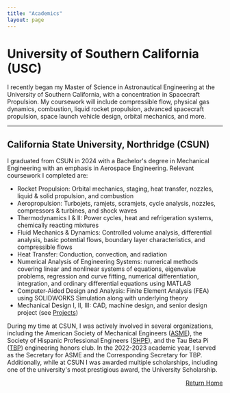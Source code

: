 ```yaml
---
title: "Academics"
layout: page
---
```


# University of Southern California (USC)

I recently began my Master of Science in Astronautical Engineering at the University of Southern California, with a concentration in Spacecraft Propulsion. My coursework will include compressible flow, physical gas dynamics, combustion, liquid rocket propulsion, advanced spacecraft propulsion, space launch vehicle design, orbital mechanics, and more.

---

## California State University, Northridge (CSUN) 

I graduated from CSUN in 2024 with a Bachelor's degree in Mechanical Engineering with an emphasis in Aerospace Engineering. Relevant coursework I completed are: 
- Rocket Propulsion: Orbital mechanics, staging, heat transfer, nozzles, liquid & solid propulsion, and combustion 
- Aeropropulsion: Turbojets, ramjets, scramjets, cycle analysis, nozzles, compressors & turbines, and shock waves 
- Thermodynamics I & II: Power cycles, heat and refrigeration systems, chemically reacting mixtures 
- Fluid Mechanics & Dynamics: Controlled volume analysis, differential analysis, basic potential flows, boundary layer characteristics, and compressible flows 
- Heat Transfer: Conduction, convection, and radiation 
- Numerical Analysis of Engineering Systems: numerical methods covering linear and nonlinear systems of equations, eigenvalue problems, regression and curve fitting, numerical differentiation, integration, and ordinary differential equations using MATLAB
- Computer-Aided Design and Analysis: Finite Element Analysis (FEA) using SOLIDWORKS Simulation along with underlying theory 
- Mechanical Design I, II, III: CAD, machine design, and senior design project (see [Projects](projects.md))

During my time at CSUN, I was actively involved in several organizations, including the American Society of Mechanical Engineers ([ASME](https://asmecsun.wordpress.com/)), the Society of Hispanic Professional Engineers ([SHPE](https://shpe.org/about-shpe/)), and the Tau Beta Pi ([TBP](https://www.tbp.org/recruit/recruitHome.cfm)) engineering honors club. In the 2022-2023 academic year, I served as the Secretary for ASME and the Corresponding Secretary for TBP. Additionally, while at CSUN I was awarded multiple scholarships, including one of the university's most prestigious award, the University Scholarship. 

<div style="text-align: right;">
  <a href="index.md">Return Home</a>
</div>
